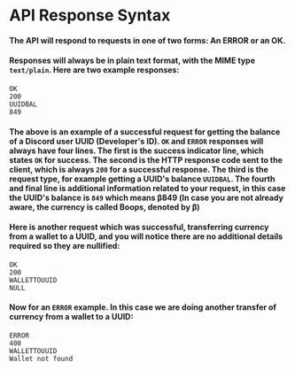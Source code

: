 
# API Response Syntax
#### The API will respond to requests in one of two forms: An ERROR or an OK.
####  Responses will always be in plain text format, with the MIME type `text/plain`. Here are two example responses:

```
OK
200
UUIDBAL
849
```
#### The above is an example of a successful request for getting the balance of a Discord user UUID (Developer's ID). `OK` and `ERROR` responses will always have four lines. The first is the success indicator line, which states `OK` for success. The second is the HTTP response code sent to the client, which is always `200` for a successful response. The third is the request type, for example getting a UUID's balance `UUIDBAL`. The fourth and final line is additional information related to your request, in this case the UUID's balance is `849` which means β849 (In case you are not already aware, the currency is called Boops, denoted by β)
#### Here is another request which was successful, transferring currency from a wallet to a UUID, and you will notice there are no additional details required so they are nullified:
```
OK
200
WALLETTOUUID
NULL
```
#### Now for an `ERROR` example. In this case we are doing another transfer of currency from a wallet to a UUID:
```
ERROR
400
WALLETTOUUID
Wallet not found
```
